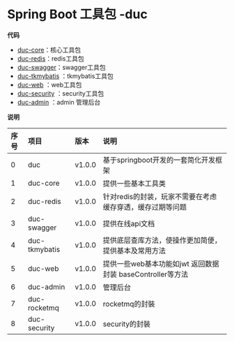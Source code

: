 Spring Boot 工具包 -duc
=========================

**代码**

- [duc-core](https://github.com/18201131797/duc/tree/dev/duc-core)：核心工具包
- [duc-redis](https://github.com/18201131797/duc/tree/dev/duc-redis)：redis工具包
- [duc-swagger](https://github.com/18201131797/duc/tree/dev/duc-swagger)：swagger工具包
- [duc-tkmybatis](https://github.com/18201131797/duc/tree/dev/duc-tkmybatis) ：tkmybatis工具包
- [duc-web](https://github.com/18201131797/duc/tree/dev/duc-web) ：web工具包
- [duc-security](https://github.com/18201131797/duc/tree/dev/duc-security) ：security工具包
- [duc-admin](https://github.com/18201131797/duc/tree/dev/duc-admin) ：admin 管理后台

**说明**

|序号   |项目         |版本   |说明  |
|:----- |:-----       |:---- |:---- |
|0      |duc          |v1.0.0|基于springboot开发的一套简化开发框架|
|1      |duc-core     |v1.0.0|提供一些基本工具类|
|2      |duc-redis    |v1.0.0|针对redis的封装，玩家不需要在考虑缓存穿透，缓存过期等问题|
|3      |duc-swagger  |v1.0.0|提供在线api文档|
|4      |duc-tkmybatis|v1.0.0|提供底层查库方法，使操作更加简便，提供基本及常用方法|
|5      |duc-web      |v1.0.0|提供一些web基本功能如jwt 返回数据封装 baseController等方法|
|6      |duc-admin    |v1.0.0|管理后台|
|7      |duc-rocketmq |v1.0.0|rocketmq的封裝|
|8      |duc-security |v1.0.0|security的封裝|
